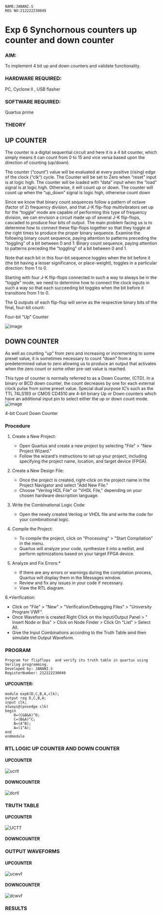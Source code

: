 ```
NAME:JANANI.S
REG NO:212222230049
```
# Exp 6 Synchornous counters  up counter and down counter 
### AIM: 
To implement 4 bit up and down counters and validate  functionality.
### HARDWARE REQUIRED:  
PC, Cyclone II , USB flasher
### SOFTWARE REQUIRED:  
Quartus prime
### THEORY 

## UP COUNTER 
The counter is a digital sequential circuit and here it is a 4 bit counter, which simply means it can count from 0 to 15 and vice versa based upon the direction of counting (up/down). 

The counter (“count“) value will be evaluated at every positive (rising) edge of the clock (“clk“) cycle.
The Counter will be set to Zero when “reset” input is at logic high.
The counter will be loaded with “data” input when the “load” signal is at logic high. Otherwise, it will count up or down.
The counter will count up when the “up_down” signal is logic high, otherwise count down

Since we know that binary count sequences follow a pattern of octave (factor of 2) frequency division, and that J-K flip-flop multivibrators set up for the “toggle” mode are capable of performing this type of frequency division, we can envision a circuit made up of several J-K flip-flops, cascaded to produce four bits of output.
The main problem facing us is to determine how to connect these flip-flops together so that they toggle at the right times to produce the proper binary sequence.
Examine the following binary count sequence, paying attention to patterns preceding the “toggling” of a bit between 0 and 1:
Binary count sequence, paying attention to patterns preceding the “toggling” of a bit between 0 and 1.

Note that each bit in this four-bit sequence toggles when the bit before it (the bit having a lesser significance, or place-weight), toggles in a particular direction: from 1 to 0.

Starting with four J-K flip-flops connected in such a way to always be in the “toggle” mode, we need to determine how to connect the clock inputs in such a way so that each succeeding bit toggles when the bit before it transitions from 1 to 0.

The Q outputs of each flip-flop will serve as the respective binary bits of the final, four-bit count:

 
Four-bit “Up” Counter

![image](https://user-images.githubusercontent.com/36288975/169644758-b2f4339d-9532-40c5-af40-8f4f8c942e2c.png)

## DOWN COUNTER 

As well as counting “up” from zero and increasing or incrementing to some preset value, it is sometimes necessary to count “down” from a predetermined value to zero allowing us to produce an output that activates when the zero count or some other pre-set value is reached.

This type of counter is normally referred to as a Down Counter, (CTD). In a binary or BCD down counter, the count decreases by one for each external clock pulse from some preset value. Special dual purpose IC’s such as the TTL 74LS193 or CMOS CD4510 are 4-bit binary Up or Down counters which have an additional input pin to select either the up or down count mode.
![image](https://user-images.githubusercontent.com/36288975/169644844-1a14e123-7228-4ed8-81a9-eb937dff4ac8.png)

4-bit Count Down Counter
### Procedure
1. Create a New Project:
   - Open Quartus and create a new project by selecting "File" > "New Project Wizard."
   - Follow the wizard's instructions to set up your project, including specifying the project name, location, and target device (FPGA).

2. Create a New Design File:
   - Once the project is created, right-click on the project name in the Project Navigator and select "Add New File."
   - Choose "Verilog HDL File" or "VHDL File," depending on your chosen hardware description language.

3. Write the Combinational Logic Code:
   - Open the newly created Verilog or VHDL file and write the code for your combinational logic.
     
4. Compile the Project:
   - To compile the project, click on "Processing" > "Start Compilation" in the menu.
   - Quartus will analyze your code, synthesize it into a netlist, and perform optimizations based on your target FPGA device.

5. Analyze and Fix Errors:*
   - If there are any errors or warnings during the compilation process, Quartus will display them in the Messages window.
   - Review and fix any issues in your code if necessary.
   - View the RTL diagram.

6.*Verification:
   - Click on "File" > "New" > "Verification/Debugging Files" > "University Program VWF".
   - Once Waveform is created Right Click on the Input/Output Panel > " Insert Node or Bus" > Click on Node Finder > Click On "List" > Select All.
   - Give the Input Combinations according to the Truth Table amd then simulate the Output Waveform.

### PROGRAM 
```
Program for flipflops  and verify its truth table in quartus using Verilog programming.
Developed by: JANANI.S 
RegisterNumber: 212222230049
```
#### UPCOUNTER:
```
module exp6(D,C,B,A,clk);
output reg D,C,B,A;
input clk;
always@(posedge clk)
begin
    D=(C&B&A)^D;
    C=(B&A)^C;
    B=(A^B);
    A=(1^A);
end
endmodule
```

### RTL LOGIC UP COUNTER AND DOWN COUNTER  
#### UPCOUNTER
![ucrtl](https://github.com/JananiSoundararajan/Exp-7-Synchornous-counters-/assets/119477549/dd9afaa1-2e84-4d37-8124-ea0f0ef1d737)
#### DOWNCOUNTER
![dcrtl](https://github.com/JananiSoundararajan/Exp-7-Synchornous-counters-/assets/119477549/adcd5eee-d6ef-4c10-b1e6-e5529cb91998)

### TRUTH TABLE   
#### UPCOUNTER
![UCTT](https://github.com/JananiSoundararajan/Exp-7-Synchornous-counters-/assets/119477549/df21a60e-84c3-49ce-b090-a4dfa77c604b)
#### DOWNCOUNTER




### OUTPUT WAVEFORMS
#### UPCOUNTER
![ucwvf](https://github.com/JananiSoundararajan/Exp-7-Synchornous-counters-/assets/119477549/a7788bd9-db3a-4039-98ed-737a2c332e3f)
#### DOWNCOUNTER
![dcwvf](https://github.com/JananiSoundararajan/Exp-7-Synchornous-counters-/assets/119477549/89210b2a-3f07-4230-97b2-4cc54c7a611d)


### RESULTS 
